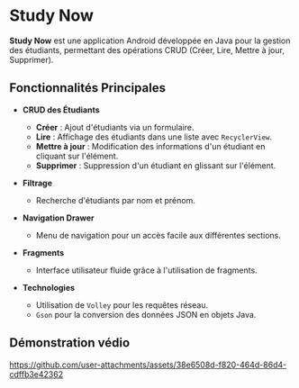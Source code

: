 # Study Now

**Study Now** est une application Android développée en Java pour la gestion des étudiants, permettant des opérations CRUD (Créer, Lire, Mettre à jour, Supprimer).


## Fonctionnalités Principales

- **CRUD des Étudiants**
  - **Créer** : Ajout d'étudiants via un formulaire.
  - **Lire** : Affichage des étudiants dans une liste avec `RecyclerView`.
  - **Mettre à jour** : Modification des informations d'un étudiant en cliquant sur l'élément.
  - **Supprimer** : Suppression d'un étudiant en glissant sur l'élément.

- **Filtrage**
  - Recherche d'étudiants par nom et prénom.

- **Navigation Drawer**
  - Menu de navigation pour un accès facile aux différentes sections.

- **Fragments**
  - Interface utilisateur fluide grâce à l'utilisation de fragments.

- **Technologies**
  - Utilisation de `Volley` pour les requêtes réseau.
  - `Gson` pour la conversion des données JSON en objets Java.
## Démonstration védio
https://github.com/user-attachments/assets/38e6508d-f820-464d-86d4-cdffb3e42362
